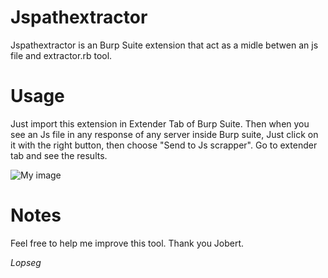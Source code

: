# Jspathextractor

Jspathextractor is an Burp Suite extension that act as a midle betwen an js file and extractor.rb tool.

# Usage

Just import this extension in Extender Tab of Burp Suite.
Then when you see an Js file in any response of any server inside Burp suite,
Just click on it with the right button, then choose "Send to Js scrapper".
Go to extender tab and see the results.

![My image](https://raw.githubusercontent.com/Lopseg/JsScrapper/master/output_jsscrapper.png)

# Notes

Feel free to help me improve this tool. Thank you Jobert.


*Lopseg*
